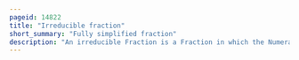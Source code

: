 ```yaml
---
pageid: 14822
title: "Irreducible fraction"
short_summary: "Fully simplified fraction"
description: "An irreducible Fraction is a Fraction in which the Numerator and Denominator are Integers that have no other common Divisor than 1. In other Words, a Fraction A/B is irreducible if and only if a and B are Coprime, that is, if a and B have a greatest common Divisor of 1. In higher Mathematics irreducible Fraction may also refer to rational Fractions such that the Numerator and Denominator are coprime Polynomials. Every rational Number can be represented in exactly one Way as an irreducible Fraction with positive Denominator."
---
```


